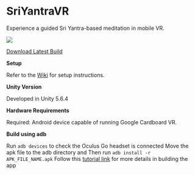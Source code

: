 # SriYantraVR

Experience a guided Sri Yantra-based meditation in mobile VR.

![](https://i.imgur.com/OmY30mZ.gif)

[Download Latest Build](https://github.com/Juwce/SriYantraVR/blob/master/latest%20build.apk)

**Setup**

Refer to the [Wiki](https://github.com/Juwce/SriYantraVR/wiki) for setup instructions.

**Unity Version**

Developed in Unity 5.6.4

**Hardware Requirements**

Required: Android device capable of running Google Cardboard VR.

**Build using adb**

Run `adb devices` to check the Oculus Go headset is connected
Move the apk file to the adb directory and 
Then run `adb install -r APK_FILE_NAME.apk`
Follow this [tutorial link](https://medium.com/inborn-experience/how-to-build-an-app-for-the-oculus-go-from-start-to-finish-with-unity-cb72d931ddae) for more details in building the app
